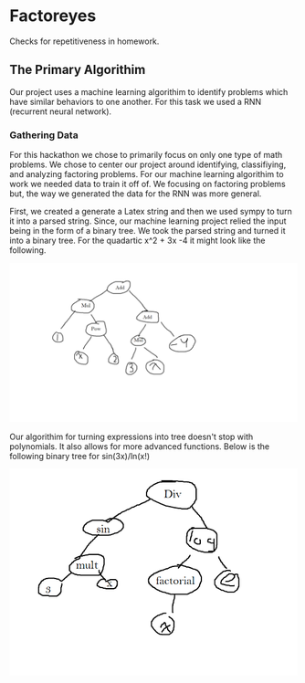 # Factoreyes
Checks for repetitiveness in homework.

## The Primary Algorithim
Our project uses a machine learning algorithim to identify problems which have similar behaviors to one another. For this task we used a RNN (recurrent neural network).

### Gathering Data
For this hackathon we chose to primarily focus on only one type of math problems. We chose to center our project around identifying, classifiying, and analyzing factoring problems. For our machine learning algorithim to work we needed data to train it off of. We focusing on factoring problems but, the way we generated the data for the RNN was more general.

First, we created a generate a Latex string and then we used sympy to turn it into a parsed string. Since, our machine learning project relied the input being in the form of a binary tree. We took the parsed string and turned it into a binary tree. For the quadartic x^2 + 3x -4 it might look like the following.

<img src="tree1.png" alt="tree image" title="tree image">

Our algorithim for turning expressions into tree doesn't stop with polynomials. It also allows for more advanced functions. Below is the following binary tree for sin(3x)/ln(x!)

<img src="tree2.png" alt="tree image" title="tree image">
